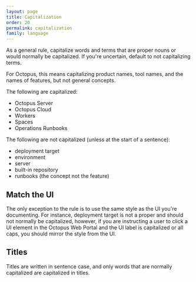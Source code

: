```yaml
---
layout: page
title: Capitalization
order: 20
permalink: capitalization
family: language
---
```


As a general rule, capitalize words and terms that are proper nouns or would normally be capitalized. If you're uncertain, default to not capitalizing terms.

For Octopus, this means capitalizing product names, tool names, and the names of features, but not general concepts.

The following are capitalized:

- Octopus Server
- Octopus Cloud
- Workers
- Spaces
- Operations Runbooks

The following are not capitalized (unless at the start of a sentence):

- deployment target
- environment 
- server
- built-in repository
- runbooks (the concept not the feature)

## Match the UI

The only exception to the rule is to use the same style as the UI you're documenting. For instance, deployment target is not a proper and should not normally be capitalized, however, if you are instructing a user to click a UI element in the Octopus Web Portal and the UI label is capitalized or all caps, you should mirror the style from the UI.

## Titles

Titles are written in sentence case, and only words that are normally capitalized are capitalized in titles.

